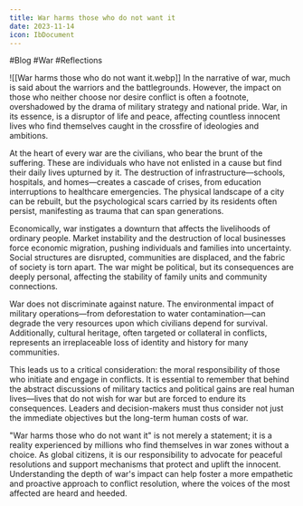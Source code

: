 ```yaml
---
title: War harms those who do not want it
date: 2023-11-14
icon: IbDocument
---
```

#Blog #War #Reflections 

![[War harms those who do not want it.webp]]
In the narrative of war, much is said about the warriors and the battlegrounds. However, the impact on those who neither choose nor desire conflict is often a footnote, overshadowed by the drama of military strategy and national pride. War, in its essence, is a disruptor of life and peace, affecting countless innocent lives who find themselves caught in the crossfire of ideologies and ambitions.

At the heart of every war are the civilians, who bear the brunt of the suffering. These are individuals who have not enlisted in a cause but find their daily lives upturned by it. The destruction of infrastructure—schools, hospitals, and homes—creates a cascade of crises, from education interruptions to healthcare emergencies. The physical landscape of a city can be rebuilt, but the psychological scars carried by its residents often persist, manifesting as trauma that can span generations.

Economically, war instigates a downturn that affects the livelihoods of ordinary people. Market instability and the destruction of local businesses force economic migration, pushing individuals and families into uncertainty. Social structures are disrupted, communities are displaced, and the fabric of society is torn apart. The war might be political, but its consequences are deeply personal, affecting the stability of family units and community connections.

War does not discriminate against nature. The environmental impact of military operations—from deforestation to water contamination—can degrade the very resources upon which civilians depend for survival. Additionally, cultural heritage, often targeted or collateral in conflicts, represents an irreplaceable loss of identity and history for many communities.

This leads us to a critical consideration: the moral responsibility of those who initiate and engage in conflicts. It is essential to remember that behind the abstract discussions of military tactics and political gains are real human lives—lives that do not wish for war but are forced to endure its consequences. Leaders and decision-makers must thus consider not just the immediate objectives but the long-term human costs of war.

"War harms those who do not want it" is not merely a statement; it is a reality experienced by millions who find themselves in war zones without a choice. As global citizens, it is our responsibility to advocate for peaceful resolutions and support mechanisms that protect and uplift the innocent. Understanding the depth of war's impact can help foster a more empathetic and proactive approach to conflict resolution, where the voices of the most affected are heard and heeded.

